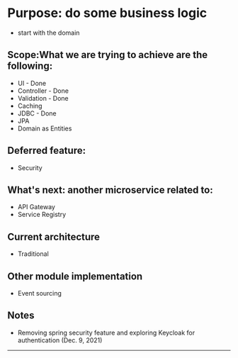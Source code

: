 # Purpose: do some business logic
- start with the domain

## Scope:What we are trying to achieve are the following:
- UI - Done
- Controller - Done
- Validation - Done
- Caching
- JDBC - Done
- JPA
- Domain as Entities

## Deferred feature:
- Security

## What's next: another microservice related to:
- API Gateway
- Service Registry

## Current architecture
- Traditional

## Other module implementation
- Event sourcing

## Notes
- Removing spring security feature and exploring Keycloak for authentication (Dec. 9, 2021)

***